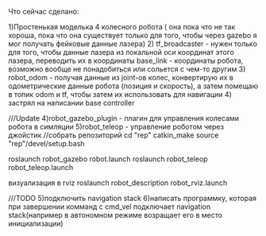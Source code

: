 Что сейчас сделано:

1)Простенькая моделька 4 колесного робота ( она пока что не так хороша, пока что она существует только для того, чтобы через gazebo я мог получать фейковые данные лазера)
2) tf_broadcaster - нужен только для того, чтобы данные лазера из локальной оси координат этого лазера, переводить их в координаты base_link - координаты робота, возможно вообще не понадобиться или сольется с чем-то другим
3) robot_odom - получая данные из joint-ов колес, конвертирую их в одометрические данные робота (позиция и скорость), а затем помещаю в топик odom и tf, чтобы затем их использовать для навигации
4) застрял на написании base controller

///Update
4)robot_gazebo_plugin - плагин для управления колесами робота в симляции
5)robot_teleop - управление роботом через джойстик
//собрать репозиторий
cd "rep"
catkin_make
source "rep"/devel/setup.bash

roslaunch robot_gazebo robot.launch 
roslaunch robot_teleop robot_teleop.launch 

визуализация в rviz 
roslaunch robot_description robot_rviz.launch 

///TODO
5)подключить navigation stack 
6)написать программку, которая при завершении комманд с cmd_vel подключает navigation stack(например в автономном режиме возращает его в место инициализации)